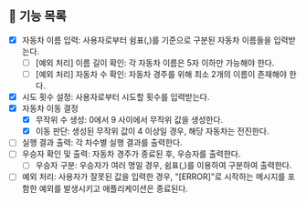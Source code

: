 ## 📄 기능 목록

- [x] 자동차 이름 입력: 사용자로부터 쉼표(,)를 기준으로 구분된 자동차 이름들을 입력받는다.
  - [ ] [예외 처리] 이름 길이 확인: 각 자동차 이름은 5자 이하만 가능해야 한다.
  - [ ] [예외 처리] 자동차 수 확인: 자동차 경주를 위해 최소 2개의 이름이 존재해야 한다.
- [x] 시도 횟수 설정: 사용자로부터 시도할 횟수를 입력받는다.
- [x] 자동차 이동 결정
  - [x] 무작위 수 생성: 0에서 9 사이에서 무작위 값을 생성한다.
  - [x] 이동 판단: 생성된 무작위 값이 4 이상일 경우, 해당 자동차는 전진한다.
- [ ] 실행 결과 출력: 각 차수별 실행 결과를 출력한다.
- [ ] 우승자 확인 및 출력: 자동차 경주가 종료된 후, 우승자를 출력한다.
  - [ ] 우승자 구분: 우승자가 여러 명일 경우, 쉼표(,)를 이용하여 구분하여 출력한다.
- [ ] 예외 처리: 사용자가 잘못된 값을 입력한 경우, "[ERROR]"로 시작하는 메시지를 포함한 예외를 발생시키고 애플리케이션은 종료된다.
